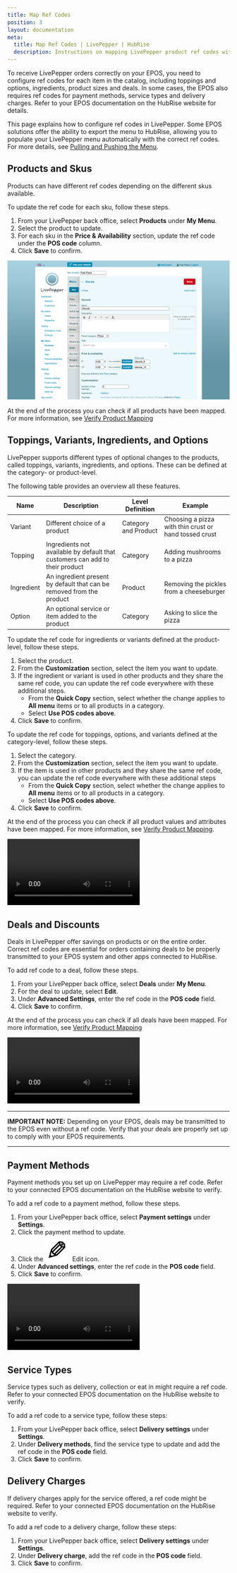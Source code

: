 ```yaml
---
title: Map Ref Codes
position: 3
layout: documentation
meta:
  title: Map Ref Codes | LivePepper | HubRise
  description: Instructions on mapping LivePepper product ref codes with other apps after connecting your EPOS with HubRise. Connect apps and synchronise your data.
---
```


To receive LivePepper orders correctly on your EPOS, you need to configure ref codes for each item in the catalog, including toppings and options, ingredients, product sizes and deals. In some cases, the EPOS also requires ref codes for payment methods, service types and delivery charges. Refer to your EPOS documentation on the HubRise website for details.

This page explains how to configure ref codes in LivePepper.
Some EPOS solutions offer the ability to export the menu to HubRise, allowing you to populate your LivePepper menu automatically with the correct ref codes. For more details, see [Pulling and Pushing the Menu](/apps/livepepper/menu).

## Products and Skus

Products can have different ref codes depending on the different skus available.

To update the ref code for each sku, follow these steps.

1. From your LivePepper back office, select **Products** under **My Menu**.
1. Select the product to update.
1. For each sku in the **Price & Availability** section, update the ref code under the **POS code** column.
1. Click **Save** to confirm.

![Mapping ref codes for skus](../images/001-en-livepepper-skus-ref-codes.png)

At the end of the process you can check if all products have been mapped. For more information, see [Verify Product Mapping](/apps/livepepper/troubleshooting#verify-product-mapping)

## Toppings, Variants, Ingredients, and Options

LivePepper supports different types of optional changes to the products, called toppings, variants, ingredients, and options. These can be defined at the category- or product-level.

The following table provides an overview all these features.

| Name       | Description                                                                  | Level Definition     | Example                                               |
| ---------- | ---------------------------------------------------------------------------- | -------------------- | ----------------------------------------------------- |
| Variant    | Different choice of a product                                                | Category and Product | Choosing a pizza with thin crust or hand tossed crust |
| Topping    | Ingredients not available by default that customers can add to their product | Category             | Adding mushrooms to a pizza                           |
| Ingredient | An ingredient present by default that can be removed from the product        | Product              | Removing the pickles from a cheeseburger              |
| Option     | An optional service or item added to the product                             | Category             | Asking to slice the pizza                             |

To update the ref code for ingredients or variants defined at the product-level, follow these steps.

1. Select the product.
1. From the **Customization** section, select the item you want to update.
1. If the ingredient or variant is used in other products and they share the same ref code, you can update the ref code everywhere with these additional steps.
   - From the **Quick Copy** section, select whether the change applies to **All menu** items or to all products in a category.
   - Select **Use POS codes above**.
1. Click **Save** to confirm.

To update the ref code for toppings, options, and variants defined at the category-level, follow these steps.

1. Select the category.
1. From the **Customization** section, select the item you want to update.
1. If the item is used in other products and they share the same ref code, you can update the ref code everywhere with these additional steps
   - From the **Quick Copy** section, select whether the change applies to **All menu** items or to all products in a category.
   - Select **Use POS codes above**.
1. Click **Save** to confirm.

At the end of the process you can check if all product values and attributes have been mapped. For more information, see [Verify Product Mapping](/apps/livepepper/troubleshooting#verify-product-mapping).

<video controls title="Update Ingredients EPOS Code">
  <source src="../images/018-ingredients-pos-code-update.webm" type="video/webm"/>
</video>

## Deals and Discounts

Deals in LivePepper offer savings on products or on the entire order. Correct ref codes are essential for orders containing deals to be properly transmitted to your EPOS system and other apps connected to HubRise.

To add ref code to a deal, follow these steps.

1. From your LivePepper back office, select **Deals** under **My Menu**.
1. For the deal to update, select **Edit**.
1. Under **Advanced Settings**, enter the ref code in the **POS code** field.
1. Click **Save** to confirm.

At the end of the process you can check if all deals have been mapped. For more information, see [Verify Product Mapping](/apps/livepepper/troubleshooting#verify-product-mapping)

<video controls title="Update Deals Ref Code">
  <source src="../images/019-deals-pos-code-update.webm" type="video/webm"/>
</video>

---

**IMPORTANT NOTE:** Depending on your EPOS, deals may be transmitted to the EPOS even without a ref code. Verify that your deals are properly set up to comply with your EPOS requirements.

---

## Payment Methods

Payment methods you set up on LivePepper may require a ref code. Refer to your connected EPOS documentation on the HubRise website to verify.

To add a ref code to a payment method, follow these steps.

1. From your LivePepper back office, select **Payment settings** under **Settings**.
1. Click the payment method to update.
1. Click the <InlineImage width="20" height="20">![Pencil icon](../images/__pencil-icon.png)</InlineImage> Edit icon.
1. Under **Advanced settings**, enter the ref code in the **POS code** field.
1. Click **Save** to confirm.

<video controls title="Add Ref Code to Payment Method">
  <source src="../images/024-payment-method-add-pos-code.webm" type="video/webm"/>
</video>

## Service Types

Service types such as delivery, collection or eat in might require a ref code. Refer to your connected EPOS documentation on the HubRise website to verify.

To add a ref code to a service type, follow these steps:

1. From your LivePepper back office, select **Delivery settings** under **Settings**.
1. Under **Delivery methods**, find the service type to update and add the ref code in the **POS code** field.
1. Click **Save** to confirm.

## Delivery Charges

If delivery charges apply for the service offered, a ref code might be required. Refer to your connected EPOS documentation on the HubRise website to verify.

To add a ref code to a delivery charge, follow these steps:

1. From your LivePepper back office, select **Delivery settings** under **Settings**.
1. Under **Delivery charge**, add the ref code in the **POS code** field.
1. Click **Save** to confirm.
